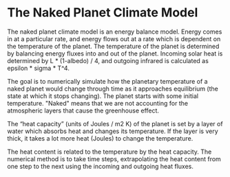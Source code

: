 # The Naked Planet Climate Model
The naked planet climate model is an energy balance model. Energy comes in at a particular rate, and energy flows out at a rate which is dependent on the temperature of the planet.
The temperature of the planet is determined by balancing energy fluxes into and out of the planet.  Incoming solar heat is determined by L * (1-albedo) / 4, and outgoing infrared is calculated as epsilon * sigma * T^4.

The goal is to numerically simulate how the planetary temperature of a naked planet would change through time as it approaches equilibrium (the state at which it stops changing).  The planet starts with some initial temperature. "Naked" means that we are not accounting for the atmospheric layers that cause the greenhouse effect.

The “heat capacity” (units of Joules / m2 K) of the planet is set by a layer of water which absorbs heat and changes its temperature.  If the layer is very thick, it takes a lot more heat (Joules) to change the temperature.

The heat content is related to the temperature by the heat capacity. The numerical method is to take time steps, extrapolating the heat content from one step to the next using the incoming and outgoing heat fluxes.
